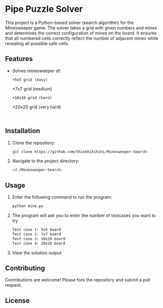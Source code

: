 # Pipe Puzzle Solver

This project is a Python-based solver (search algorithm) for the Minesweeper game. The solver takes a grid with given numbers and mines and determines the correct configuration of mines on the board. It ensures that all numbered cells correctly reflect the number of adjacent mines while revealing all possible safe cells.

## Features

- Solves minesweeper of:
  ```
  +5x5 grid (easy)
  ```
  +7x7 grid (medium)
  ```
  +10x10 grid (hard)
  ```
  +20x20 grid (very hard)
  ```


## Installation

1. Clone the repository:
    ```sh
    git clone https://github.com/thienhihihihi/Minesweeper-Search-
    ```
2. Navigate to the project directory:
    ```sh
    cd /Minesweeper-Search-
    ```


## Usage

1. Enter the following command to run the program:
    ```sh
    python mine.py

2. The program will ask you to enter the number of testcases you want to try
    ```sh
   Test case 1: 5x5 board
   Test case 2: 7x7 board
   Test case 3: 10x10 board
   Test case 4: 20x20 board
    ```
3. View the solution output 

## Contributing

Contributions are welcome! Please fork the repository and submit a pull request.

## License

